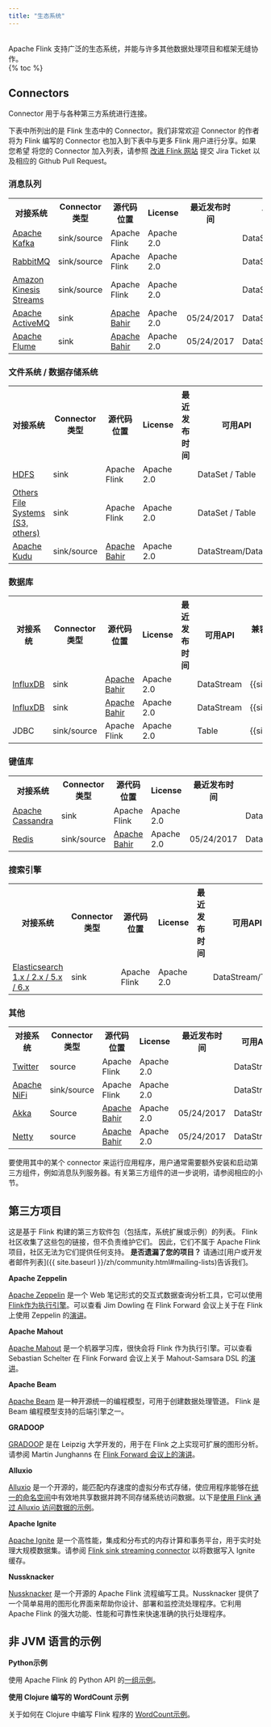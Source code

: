 ```yaml
---
title: "生态系统"
---
```

<br>
Apache Flink 支持广泛的生态系统，并能与许多其他数据处理项目和框架无缝协作。
<br>
{% toc %}

## Connectors

<p>Connector 用于与各种第三方系统进行连接。</p>

<p>
下表中所列出的是 Flink 生态中的 Connector。我们非常欢迎 Connector 的作者将为
Flink 编写的 Connector 也加入到下表中与更多 Flink 用户进行分享。如果您希望
将您的 Connector 加入列表，请参照 <a href="{{site.docs-stable}}/improve-website.html">改进 Flink 网站</a>
提交 Jira Ticket 以及相应的 Github Pull Request。
</p>

### 消息队列
<table class="table table-bordered">
  <tr>
    <th>对接系统</th>
    <th>Connector 类型</th>
    <th>源代码位置</th>
    <th>License</th>
    <th>最近发布时间</th>
    <th>可用API</th>
    <th>兼容的 Flink 版本号</th>
    <th>维护者</th>
  </tr>
  <tr>
    <td><a href="{{site.docs-stable}}/dev/connectors/kafka.html" target="_blank">Apache Kafka</a></td>
    <td>sink/source</td>
    <td>Apache Flink</td>
    <td>Apache 2.0</td>
    <td></td>
    <td>DataStream/Table</td>
    <td>{{site.stable}}.x</td>
    <td>Apache Flink</td>
  </tr>
  <tr>
    <td><a href="{{site.docs-stable}}/dev/connectors/rabbitmq.html" target="_blank">RabbitMQ</a></td>
    <td>sink/source</td>
    <td>Apache Flink</td>
    <td>Apache 2.0</td>
    <td></td>
    <td>DataStream</td>
    <td>{{site.stable}}.x</td>
    <td>Apache Flink</td>
  </tr>
  <tr>
    <td><a href="{{site.docs-stable}}/dev/connectors/kinesis.html" target="_blank">Amazon Kinesis Streams</a></td>
    <td>sink/source</td>
    <td>Apache Flink</td>
    <td>Apache 2.0</td>
    <td></td>
    <td>DataStream</td>
    <td>{{site.stable}}.x</td>
    <td>Apache Flink</td>
  </tr>
  <tr>
    <td><a href="http://bahir.apache.org/docs/flink/1.0/flink-streaming-activemq" target="_blank">Apache ActiveMQ</a></td>
    <td>sink</td>
    <td><a href="https://github.com/apache/bahir-flink">Apache Bahir</a></td>
    <td>Apache 2.0</td>
    <td>05/24/2017</td>
    <td>DataStream</td>
    <td>{{site.stable}}.x</td>
    <td>Apache Bahir</td>
  </tr>
  <tr>
    <td><a href="http://bahir.apache.org/docs/flink/1.0/flink-streaming-flume/" target="_blank">Apache Flume</a></td>
    <td>sink</td>
    <td><a href="https://github.com/apache/bahir-flink">Apache Bahir</a></td>
    <td>Apache 2.0</td>
    <td>05/24/2017</td>
    <td>DataStream</td>
    <td>{{site.stable}}.x</td>
    <td>Apache Bahir</td>
  </tr>
</table>

### 文件系统 / 数据存储系统
<table class="table table-bordered">
  <tr>
    <th>对接系统</th>
    <th>Connector 类型</th>
    <th>源代码位置</th>
    <th>License</th>
    <th>最近发布时间</th>
    <th>可用API</th>
    <th>兼容的 Flink 版本号</th>
    <th>维护者</th>
  </tr>
  <tr>
    <td><a href="{{site.docs-stable}}/dev/connectors/filesystem_sink.html" target="_blank">HDFS</a></td>
    <td>sink</td>
    <td>Apache Flink</td>
    <td>Apache 2.0</td>
    <td></td>
    <td>DataSet / Table</td>
    <td>{{site.stable}}.x</td>
    <td>Apache Flink</td>
  </tr>
  <tr>
    <td><a href="{{site.docs-stable}}/dev/connectors/streamfile_sink.html" target="_blank">Others File Systems (S3, others)</a></td>
    <td>sink</td>
    <td>Apache Flink</td>
    <td>Apache 2.0</td>
    <td></td>
    <td>DataSet / Table</td>
    <td>{{site.stable}}.x</td>
    <td>Apache Flink</td>
  </tr>
  <tr>
    <td><a href="http://bahir.apache.org/docs/flink/current/flink-streaming-kudu/" target="_blank">Apache Kudu</a></td>
    <td>sink/source</td>
    <td><a href="https://github.com/apache/bahir-flink">Apache Bahir</a></td>
    <td>Apache 2.0</td>
    <td></td>
    <td>DataStream/DataSet</td>
    <td>{{site.stable}}.x</td>
    <td>Apache Bahir</td>
  </tr>
</table>

### 数据库
<table class="table table-bordered">
  <tr>
    <th>对接系统</th>
    <th>Connector 类型</th>
    <th>源代码位置</th>
    <th>License</th>
    <th>最近发布时间</th>
    <th>可用API</th>
    <th>兼容的 Flink 版本号</th>
    <th>维护者</th>
  </tr>
  <tr>
    <td><a href="http://bahir.apache.org/docs/flink/current/flink-streaming-influxdb/" target="_blank">InfluxDB</a></td>
    <td>sink</td>
    <td><a href="https://github.com/apache/bahir-flink">Apache Bahir</a></td>
    <td>Apache 2.0</td>
    <td></td>
    <td>DataStream</td>
    <td>{{site.stable}}.x</td>
    <td>Apache Bahir</td>
  </tr>
  <tr>
    <td><a href="http://bahir.apache.org/docs/flink/current/flink-streaming-influxdb/" target="_blank">InfluxDB</a></td>
    <td>sink</td>
    <td><a href="https://github.com/apache/bahir-flink">Apache Bahir</a></td>
    <td>Apache 2.0</td>
    <td></td>
    <td>DataStream</td>
    <td>{{site.stable}}.x</td>
    <td>Apache Bahir</td>
  </tr>
  <tr>
    <td>JDBC</td>
    <td>sink/source</td>
    <td>Apache Flink</td>
    <td>Apache 2.0</td>
    <td></td>
    <td>Table</td>
    <td>{{site.stable}}.x</td>
    <td>Apache Bahir</td>
  </tr>
</table>

### 键值库
<table class="table table-bordered">
  <tr>
    <th>对接系统</th>
    <th>Connector 类型</th>
    <th>源代码位置</th>
    <th>License</th>
    <th>最近发布时间</th>
    <th>可用API</th>
    <th>兼容的 Flink 版本号</th>
    <th>维护者</th>
  </tr>
  <tr>
    <td><a href="{{site.docs-stable}}/dev/connectors/cassandra.html" target="_blank">Apache Cassandra</a></td>
    <td>sink</td>
    <td>Apache Flink</td>
    <td>Apache 2.0</td>
    <td></td>
    <td>DataStream/Table</td>
    <td>{{site.stable}}.x</td>
    <td>Apache Flink</td>
  </tr>
  <tr>
    <td><a href="http://bahir.apache.org/docs/flink/1.0/flink-streaming-redis/" target="_blank">Redis</a></td>
    <td>sink/source</td>
    <td><a href="https://github.com/apache/bahir-flink">Apache Bahir</a></td>
    <td>Apache 2.0</td>
    <td>05/24/2017</td>
    <td>DataStream</td>
    <td>{{site.stable}}.x</td>
    <td>Apache Bahir</td>
  </tr>
</table>

### 搜索引擎
<table class="table table-bordered">
  <tr>
    <th>对接系统</th>
    <th>Connector 类型</th>
    <th>源代码位置</th>
    <th>License</th>
    <th>最近发布时间</th>
    <th>可用API</th>
    <th>兼容的 Flink 版本号</th>
    <th>维护者</th>
  </tr>
  <tr>
    <td><a href="{{site.docs-stable}}/dev/connectors/elasticsearch.html" target="_blank">Elasticsearch 1.x / 2.x / 5.x / 6.x</a></td>
    <td>sink</td>
    <td>Apache Flink</td>
    <td>Apache 2.0</td>
    <td></td>
    <td>DataStream/Table</td>
    <td>{{site.stable}}.x</td>
    <td>Apache Flink</td>
  </tr>
</table>

### 其他
<table class="table table-bordered">
  <tr>
    <th>对接系统</th>
    <th>Connector 类型</th>
    <th>源代码位置</th>
    <th>License</th>
    <th>最近发布时间</th>
    <th>可用API</th>
    <th>兼容的 Flink 版本号</th>
    <th>维护者</th>
  </tr>
  <tr>
    <td><a href="{{site.docs-stable}}/dev/connectors/twitter.html" target="_blank">Twitter</a></td>
    <td>source</td>
    <td>Apache Flink</td>
    <td>Apache 2.0</td>
    <td></td>
    <td>DataStream</td>
    <td>{{site.stable}}.x</td>
    <td>Apache Flink</td>
  </tr>
  <tr>
    <td><a href="{{site.docs-stable}}/dev/connectors/nifi.html" target="_blank">Apache NiFi</a></td>
    <td>sink/source</td>
    <td>Apache Flink</td>
    <td>Apache 2.0</td>
    <td></td>
    <td>DataStream</td>
    <td>{{site.stable}}.x</td>
    <td>Apache Flink</td>
  </tr>
  <tr>
    <td><a href="http://bahir.apache.org/docs/flink/1.0/flink-streaming-akka/" target="_blank">Akka</a></td>
    <td>Source</td>
    <td><a href="https://github.com/apache/bahir-flink">Apache Bahir</a></td>
    <td>Apache 2.0</td>
    <td>05/24/2017</td>
    <td>DataStream</td>
    <td>{{site.stable}}.x</td>
    <td>Apache Bahir</td>
  </tr>
  <tr>
    <td><a href="http://bahir.apache.org/docs/flink/1.0/flink-streaming-netty/" target="_blank">Netty</a></td>
    <td>source</td>
    <td><a href="https://github.com/apache/bahir-flink">Apache Bahir</a></td>
    <td>Apache 2.0</td>
    <td>05/24/2017</td>
    <td>DataStream</td>
    <td>{{site.stable}}.x</td>
    <td>Apache Bahir</td>
  </tr>
</table>

要使用其中的某个 connector 来运行应用程序，用户通常需要额外安装和启动第三方组件，例如消息队列服务器。有关第三方组件的进一步说明，请参阅相应的小节。

## 第三方项目

这是基于 Flink 构建的第三方软件包（包括库，系统扩展或示例）的列表。
 Flink 社区收集了这些包的链接，但不负责维护它们。
因此，它们不属于 Apache Flink 项目，社区无法为它们提供任何支持。
**是否遗漏了您的项目？**
请通过[用户或开发者邮件列表]({{ site.baseurl }}/zh/community.html#mailing-lists)告诉我们。

**Apache Zeppelin**

[Apache Zeppelin](https://zeppelin.apache.org/) 是一个 Web 笔记形式的交互式数据查询分析工具，它可以使用 [Flink作为执行引擎](https://zeppelin.apache.org/docs/latest/interpreter/flink.html)。可以查看 Jim Dowling 在 Flink Forward 会议上关于在 Flink 上使用 Zeppelin 的[演讲](http://www.slideshare.net/FlinkForward/jim-dowling-interactive-flink-analytics-with-hopsworks-and-zeppelin)。

**Apache Mahout**

[Apache Mahout](https://mahout.apache.org/) 是一个机器学习库，很快会将 Flink 作为执行引擎。可以查看 Sebastian Schelter 在 Flink Forward 会议上关于 Mahout-Samsara DSL 的[演讲](http://www.slideshare.net/FlinkForward/sebastian-schelter-distributed-machine-learing-with-the-samsara-dsl)。

**Apache Beam**

[Apache Beam](https://beam.apache.org/) 是一种开源统一的编程模型，可用于创建数据处理管道。 Flink 是 Beam 编程模型支持的后端引擎之一。

**GRADOOP**

[GRADOOP](http://dbs.uni-leipzig.de/en/research/projects/gradoop) 是在 Leipzig 大学开发的，用于在 Flink 之上实现可扩展的图形分析。请参阅 Martin Junghanns 在 [Flink Forward 会议上的演讲](http://www.slideshare.net/FlinkForward/martin-junghans-gradoop-scalable-graph-analytics-with-apache-flink)。

**Alluxio**

[Alluxio](http://www.alluxio.org/) 是一个开源的，能匹配内存速度的虚拟分布式存储，使应用程序能够在[统一的命名空间](http://www.alluxio.org/docs/master/en/Unified-and-Transparent-Namespace.html)中有效地共享数据并跨不同存储系统访问数据。以下是[使用 Flink 通过 Alluxio 访问数据的示例](http://www.alluxio.org/docs/master/en/Running-Flink-on-Alluxio.html)。

**Apache Ignite**

[Apache Ignite](https://ignite.apache.org) 是一个高性能，集成和分布式的内存计算和事务平台，用于实时处理大规模数据集。请参阅 [Flink sink streaming connector](https://github.com/apache/ignite/tree/master/modules/flink) 以将数据写入 Ignite 缓存。

**Nussknacker**

[Nussknacker](https://github.com/TouK/nussknacker/) 是一个开源的 Apache Flink 流程编写工具。Nussknacker 提供了一个简单易用的图形化界面来帮助你设计、部署和监控流处理程序。它利用 Apache Flink 的强大功能、性能和可靠性来快速准确的执行处理程序。

## 非 JVM 语言的示例

**Python示例**

使用 Apache Flink 的 Python API 的[一组示例](https://github.com/wdm0006/flink-python-examples)。

**使用 Clojure 编写的 WordCount 示例**

关于如何在 Clojure 中编写 Flink 程序的 [WordCount示例](https://github.com/mjsax/flink-external/tree/master/flink-clojure)。
